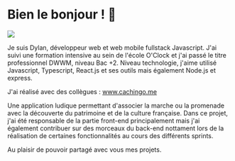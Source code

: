 # Bien le bonjour !  👋
![](https://www.lebipolaire.com/wp-content/uploads/wpforo/default_attachments/1547029926-76479dd91dc55c2768ddccfc30a4fbf5-pikachu-halloween-costume-diy-halloween-costumes.jpg)

Je suis Dylan, développeur web et web mobile fullstack Javascript. 
J'ai suivi une formation intensive au sein de l'école O'Clock et j'ai passé le titre professionnel DWWM, niveau Bac +2.
Niveau technologie, j'aime utilisé Javascript, Typescript, React.js et ses outils mais également Node.js et express.  

J'ai réalisé avec des collègues : www.cachingo.me  

Une application ludique permettant d'associer la marche ou la promenade avec la découverte du patrimoine et de la culture française.
Dans ce projet, j'ai été responsable de la partie front-end principalement mais j'ai également contribuer sur des morceaux du back-end nottament lors de la réalisation de certaines fonctionnalités au cours des différents sprints.

Au plaisir de pouvoir partagé avec vous mes projets.
